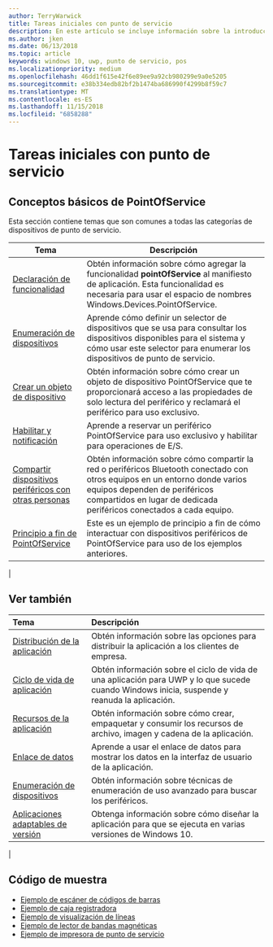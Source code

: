 ```yaml
---
author: TerryWarwick
title: Tareas iniciales con punto de servicio
description: En este artículo se incluye información sobre la introducción a las API de UWP de PointOfService.
ms.author: jken
ms.date: 06/13/2018
ms.topic: article
keywords: windows 10, uwp, punto de servicio, pos
ms.localizationpriority: medium
ms.openlocfilehash: 46dd1f615e42f6e89ee9a92cb980299e9a0e5205
ms.sourcegitcommit: e38b334edb82bf2b1474ba686990f4299b8f59c7
ms.translationtype: MT
ms.contentlocale: es-ES
ms.lasthandoff: 11/15/2018
ms.locfileid: "6858288"
---
```

# <a name="getting-started-with-point-of-service"></a>Tareas iniciales con punto de servicio

## <a name="pointofservice-basics"></a>Conceptos básicos de PointOfService

Esta sección contiene temas que son comunes a todas las categorías de dispositivos de punto de servicio.

|Tema |Descripción |
|------|------------|
| [Declaración de funcionalidad](pos-basics-capability.md)      | Obtén información sobre cómo agregar la funcionalidad **pointOfService** al manifiesto de aplicación.  Esta funcionalidad es necesaria para usar el espacio de nombres Windows.Devices.PointOfService.  |
| [Enumeración de dispositivos](pos-basics-enumerating.md)        | Aprende cómo definir un selector de dispositivos que se usa para consultar los dispositivos disponibles para el sistema y cómo usar este selector para enumerar los dispositivos de punto de servicio.  |
| [Crear un objeto de dispositivo](pos-basics-deviceobject.md)  | Obtén información sobre cómo crear un objeto de dispositivo PointOfService que te proporcionará acceso a las propiedades de solo lectura del periférico y reclamará el periférico para uso exclusivo. |
| [Habilitar y notificación ](pos-basics-claim.md)  | Aprende a reservar un periférico PointOfService para uso exclusivo y habilitar para operaciones de E/S.  |
| [Compartir dispositivos periféricos con otras personas](pos-basics-sharing.md) | Obtén información sobre cómo compartir la red o periféricos Bluetooth conectado con otros equipos en un entorno donde varios equipos dependen de periféricos compartidos en lugar de dedicada periféricos conectados a cada equipo.
| [Principio a fin de PointOfService](pos-get-started.md)  | Este es un ejemplo de principio a fin de cómo interactuar con dispositivos periféricos de PointOfService para uso de los ejemplos anteriores. |
|

## <a name="see-also"></a>Ver también

| Tema   | Descripción |
|:--------|:------------|
| [Distribución de la aplicación](../publish/distribute-lob-apps-to-enterprises.md) | Obtén información sobre las opciones para distribuir la aplicación a los clientes de empresa. |
| [Ciclo de vida de aplicación](../launch-resume/app-lifecycle.md) | Obtén información sobre el ciclo de vida de una aplicación para UWP y lo que sucede cuando Windows inicia, suspende y reanuda la aplicación. |
| [Recursos de la aplicación](../app-resources/index.md) | Obtén información sobre cómo crear, empaquetar y consumir los recursos de archivo, imagen y cadena de la aplicación. |
| [Enlace de datos](../data-binding/index.md) | Aprende a usar el enlace de datos para mostrar los datos en la interfaz de usuario de la aplicación. |
| [Enumeración de dispositivos](enumerate-devices.md) | Obtén información sobre técnicas de enumeración de uso avanzado para buscar los periféricos.|
| [Aplicaciones adaptables de versión](../debug-test-perf/version-adaptive-apps.md) | Obtenga información sobre cómo diseñar la aplicación para que se ejecuta en varias versiones de Windows 10.|
|


## <a name="sample-code"></a>Código de muestra
+ [Ejemplo de escáner de códigos de barras](https://github.com/Microsoft/Windows-universal-samples/tree/master/Samples/BarcodeScanner)
+ [Ejemplo de caja registradora]( https://github.com/Microsoft/Windows-universal-samples/tree/master/Samples/CashDrawer)
+ [Ejemplo de visualización de líneas](https://github.com/Microsoft/Windows-universal-samples/tree/master/Samples/LineDisplay)
+ [Ejemplo de lector de bandas magnéticas](https://github.com/Microsoft/Windows-universal-samples/tree/master/Samples/MagneticStripeReader)
+ [Ejemplo de impresora de punto de servicio](https://github.com/Microsoft/Windows-universal-samples/tree/master/Samples/PosPrinter)

